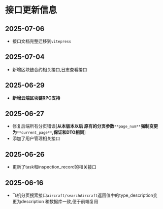 # 接口更新信息

## 2025-07-06

- 接口文档完整迁移到`vitepress`

## 2025-07-04

- 新增区块链合约相关接口,日志查看接口

## 2025-06-29

- **新增云端区块链RPC支持**

## 2025-06-27

- 修复后端所有分页错误[**从本版本以后 原有的分页参数**`**page_num**`**强制变更为**`**current_page**`**,保证和DTO相同**]
- 添加了用户管理相关接口

## 2025-06-26

- 更新了task和inspection_record的相关接口

## 2025-06-16

- 飞机分页搜索接口`aircraft/searchAircraft`返回值中的type_description变更为description 和数据库一致,便于前端复用